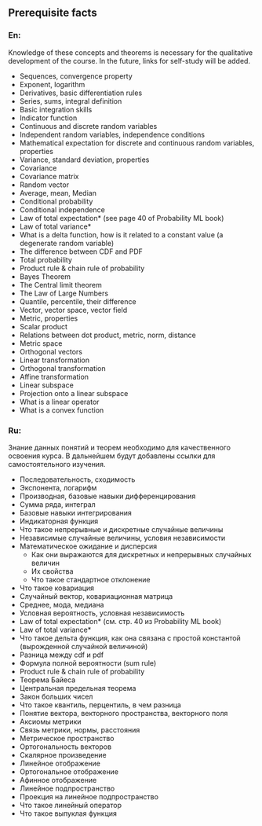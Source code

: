 ## Prerequisite facts
### En:
Knowledge of these concepts and theorems is necessary for the qualitative development of the course. In the future, links for self-study will be added.

 * Sequences, convergence property
 * Exponent, logarithm
 * Derivatives, basic differentiation rules
 * Series, sums, integral definition
 * Basic integration skills
 * Indicator function
 * Continuous and discrete random variables
 * Independent random variables, independence conditions
 * Mathematical expectation for discrete and continuous random variables, properties
 * Variance, standard deviation, properties
 * Covariance
 * Covariance matrix
 * Random vector
 * Average, mean, Median
 * Conditional probability
 * Conditional independence
 * Law of total expectation* (see page 40 of Probability ML book)
 * Law of total variance*
 * What is a delta function, how is it related to a constant value (a degenerate random variable)
 * The difference between CDF and PDF
 * Total probability
 * Product rule & chain rule of probability
 * Bayes Theorem
 * The Central limit theorem
 * The Law of Large Numbers
 * Quantile, percentile, their difference
 * Vector, vector space, vector field
 * Metric, properties
 * Scalar product
 * Relations between dot product, metric, norm, distance
 * Metric space
 * Orthogonal vectors
 * Linear transformation
 * Orthogonal transformation
 * Affine transformation
 * Linear subspace
 * Projection onto a linear subspace
 * What is a linear operator
 * What is a convex function

### Ru:
Знание данных понятий и теорем необходимо для качественного освоения курса. В дальнейшем будут добавлены ссылки для самостоятельного изучения.

* Последовательность, сходимость
* Экспонента, логарифм
* Производная, базовые навыки дифференцирования
* Сумма ряда, интеграл
* Базовые навыки интегрирования
* Индикаторная функция
* Что такое непрерывные и дискретные случайные величины
* Независимые случайные величины, условия независимости
* Математическое ожидание и дисперсия
	* Как они выражаются для дискретных и непрерывных случайных величин
	* Их свойства
	* Что такое стандартное отклонение
* Что такое ковариация
* Случайный вектор, ковариационная матрица
* Среднее, мода, медиана
* Условная вероятность, условная независимость
* Law of total expectation* (см. стр. 40 из Probability ML book)
* Law of total variance*
* Что такое дельта функция, как она связана с простой константой (вырожденной случайной величиной)
* Разница между cdf и pdf
* Формула полной вероятности (sum rule)
* Product rule & chain rule of probability
* Теорема Байеса
* Центральная предельная теорема
* Закон больших чисел
* Что такое квантиль, перцентиль, в чем разница
* Понятие вектора, векторного пространства, векторного поля
* Аксиомы метрики
* Связь метрики, нормы, расстояния
* Метрическое пространство
* Ортогональность векторов
* Скалярное произведение
* Линейное отображение
* Ортогональное отображение
* Афинное отображение
* Линейное подпространство
* Проекция на линейное подпространство
* Что такое линейный оператор
* Что такое выпуклая функция
